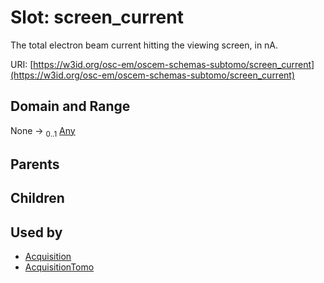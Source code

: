 
# Slot: screen_current

The total electron beam current hitting the viewing screen, in nA.

URI: [https://w3id.org/osc-em/oscem-schemas-subtomo/screen_current](https://w3id.org/osc-em/oscem-schemas-subtomo/screen_current)


## Domain and Range

None &#8594;  <sub>0..1</sub> [Any](Any.md)

## Parents


## Children


## Used by

 * [Acquisition](Acquisition.md)
 * [AcquisitionTomo](AcquisitionTomo.md)
